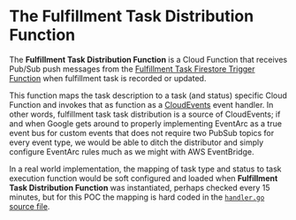 # The Fulfillment Task Distribution Function

The **Fulfillment Task Distribution Function** is a Cloud Function that receives Pub/Sub push messages
from the [Fulfillment Task Firestore Trigger Function](../tasktrigger/README.md) when fulfillment task
is recorded or updated.

This function maps the task description to a task (and status) specific Cloud Function and invokes that
as function as a [CloudEvents](https://cloudevents.io/) event handler. In other words, fulfillment task
task distribution is a source of CloudEvents; if and when Google gets around to properly implementing
EventArc as a true event bus for custom events that does not require two PubSub topics for every event 
type, we would be able to ditch the distributor and simply configure EventArc rules much as we might with
AWS EventBridge.

In a real world implementation, the mapping of task type and status to task execution function 
would be soft configured and loaded when **Fulfillment Task Distribution Function** was instantiated, perhaps
checked every 15 minutes, but for this POC the mapping is hard coded in the [`handler.go` source file](./handler.go).
